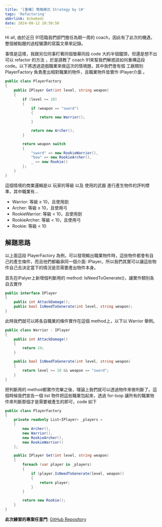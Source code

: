 ```yaml
---
title: '[重構] 策略模式 Strategy by C#'
tags: 'Refactoring'
abbrlink: 8cba6edc
date: 2024-08-12 10:50:50
---
```

Hi all, 由於近日 91蒞臨我們部門擔任為期一周的 coach，因此有了此次的機遇，整個被點醒的過程蠻讚的寫篇文章來記錄。

<!--more-->
事情是這樣，我跟另位同事盯著同個螢幕同段 code 大約半個鐘頭，但還是想不出可以 refactor 的方法 ，於是請教了 coach 91來幫我們解惑該如何重構這段 code。以下將透過遊戲職業來做這次的情境題，其中我們會有個 工廠類別 PlayerFactory 負責產出相對職業的物件，且職業物件皆實作 IPlayer介面 。

```csharp
public class PlayerFactory
{
    public IPlayer Get(int level, string weapon)
    {
        if (level >= 10)
        {
            if (weapon == "sword")
            {
                return new Warrior();
            }

            return new Archer();
        }

        return weapon switch
        {
            "sword" => new RookieWarrior(),
            "bow" => new RookieArcher(),
            _ => new Rookie()
        };
    }
}
```

這個情境的商業邏輯是以 玩家的等級 以及 使用的武器 進行產生物件的評判標準，其中職業有…
- Warrior: 等級 ≥ 10，且使用劍
- Archer: 等級 ≥ 10，且使用弓
- RookieWarrior: 等級 < 10，且使用劍
- RookieArcher: 等級 < 10，且使用弓
- Rookie: 等級 < 10

## 解題思路
以上面這段 PlayerFactory 為例，可以發現輸出職業物件時，這些物件都會有自己的產生條件，而且他們都繼承同一個介面: IPlayer。所以我們其實可以讓這些物件自己去決定當下的情況是否需要產出物件本身。

首先在IPalyer上新增個判斷用的 method: IsNeedToGenerate()，讓實作類別各自去實作
```csharp
public interface IPlayer
{
    public int AttackDamage();
    public bool IsNeedToGenerate(int level, string weapon);
}
```
此時我們就可以將各自職業的條件實作在這個 method上，以下以 Warrior 舉例。
```csharp
public class Warrior : IPlayer
{
    public int AttackDamage()
    {
        return 24;
    }

    public bool IsNeedToGenerate(int level, string weapon)
    {
        return level >= 10 && weapon == "sword";
    }
}
```

把判斷用的 method都實作完畢之後，理論上我們就可以透過物件來做判斷了。這個時候我們宣告一個 list 物件把這些職業包起來，透過 for-loop 讓所有的職業物件來判斷那個才是需要被產生的即可，code 如下

```csharp
public class PlayerFactory
{
    private readonly List<IPlayer> _players =
    [
        new Archer(),
        new Warrior(),
        new RookieArcher(),
        new RookieWarrior()
    ];

    public IPlayer Get(int level, string weapon)
    {
        foreach (var player in _players)
        {
            if (player.IsNeedToGenerate(level, weapon))
            {
                return player;
            }
        }

        return new Rookie();
    }
}
```
**此次練習的專案任意門**: [GitHub Repository](https://github.com/CodeMachine0121/Stragetory-Refactoring)
